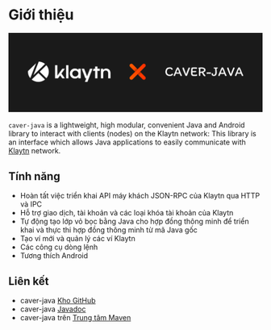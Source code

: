 # Giới thiệu <a id="introduction"></a>

![](../images/klaytnXcaver-java.png)

`caver-java` is a lightweight, high modular, convenient Java and Android library to interact with clients \(nodes\) on the Klaytn network: This library is an interface which allows Java applications to easily communicate with [Klaytn](https://www.klaytn.com) network.

## Tính năng <a id="features"></a>

* Hoàn tất việc triển khai API máy khách JSON-RPC của Klaytn qua HTTP và IPC
* Hỗ trợ giao dịch, tài khoản và các loại khóa tài khoản của Klaytn
* Tự động tạo lớp vỏ bọc bằng Java cho hợp đồng thông minh để triển khai và thực thi hợp đồng thông minh từ mã Java gốc
* Tạo ví mới và quản lý các ví Klaytn
* Các công cụ dòng lệnh
* Tương thích Android

## Liên kết <a id="links"></a>

* caver-java [Kho GitHub](https://github.com/klaytn/caver-java)
* caver-java [Javadoc](https://javadoc.io/doc/com.klaytn.caver/core)
* caver-java trên [Trung tâm Maven](https://search.maven.org/artifact/com.klaytn.caver/core)

